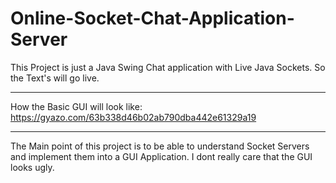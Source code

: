 # Online-Socket-Chat-Application-Server
This Project is just a Java Swing Chat application with Live Java Sockets. So the Text's will go live.

______________________________________________________________________________________________________
 How the Basic GUI will look like:
 https://gyazo.com/63b338d46b02ab790dba442e61329a19
______________________________________________________________________________________________________

The Main point of this project is to be able to understand Socket Servers and implement them into a GUI Application. I dont really care that the GUI looks ugly.
